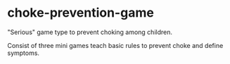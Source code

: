 # choke-prevention-game

"Serious" game type to prevent choking among children.

Consist of three mini games teach basic rules to prevent choke and define symptoms.  
